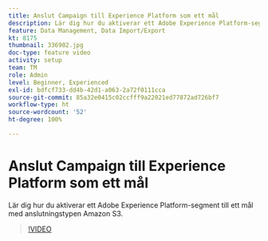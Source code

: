 ```yaml
---
title: Anslut Campaign till Experience Platform som ett mål
description: Lär dig hur du aktiverar ett Adobe Experience Platform-segment till ett mål med anslutningstypen Amazon S3.
feature: Data Management, Data Import/Export
kt: 8175
thumbnail: 336902.jpg
doc-type: feature video
activity: setup
team: TM
role: Admin
level: Beginner, Experienced
exl-id: bdfcf733-dd4b-42d1-a063-2a72f0111cca
source-git-commit: 85a32e0415c02ccfff9a22021ed77872ad726bf7
workflow-type: ht
source-wordcount: '52'
ht-degree: 100%

---
```


# Anslut Campaign till Experience Platform som ett mål

Lär dig hur du aktiverar ett Adobe Experience Platform-segment till ett mål med anslutningstypen Amazon S3.

>[!VIDEO](https://video.tv.adobe.com/v/336902?quality=12)
